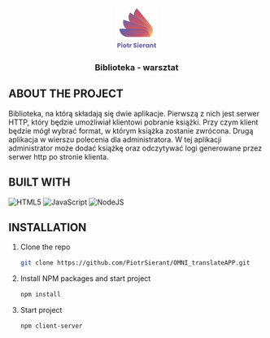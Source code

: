 <div align="center">
    <img src="https://github.com/PiotrSierant/portfolioWeb/blob/master/public/images/logo_darkblue.svg" alt="Logo" width="80" height="80">
    
<h3 align="center">Biblioteka - warsztat</h3>

</div>

## ABOUT THE PROJECT

Biblioteka, na którą składają się dwie aplikacje. Pierwszą z nich jest serwer HTTP, który będzie umożliwiał klientowi pobranie książki. Przy czym klient będzie mógł wybrać format, w którym książka zostanie zwrócona. Drugą aplikacja w wierszu polecenia dla administratora. W tej aplikacji administrator może dodać książkę oraz odczytywać logi generowane przez serwer http po stronie klienta.

## BUILT WITH

![HTML5](https://img.shields.io/badge/html5-%23E34F26.svg?style=for-the-badge&logo=html5&logoColor=white)
![JavaScript](https://img.shields.io/badge/javascript-%23323330.svg?style=for-the-badge&logo=javascript&logoColor=%23F7DF1E)
![NodeJS](https://img.shields.io/badge/node.js-6DA55F?style=for-the-badge&logo=node.js&logoColor=white)

## INSTALLATION

1. Clone the repo
   ```sh
   git clone https://github.com/PiotrSierant/OMNI_translateAPP.git
   ```
2. Install NPM packages and start project

   ```sh
   npm install
   ```

3. Start project
   ```sh
   npm client-server
   ```
